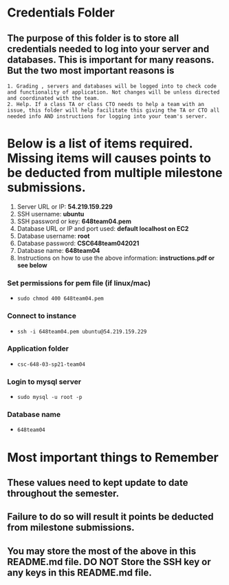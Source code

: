 # Credentials Folder

## The purpose of this folder is to store all credentials needed to log into your server and databases. This is important for many reasons. But the two most important reasons is
    1. Grading , servers and databases will be logged into to check code and functionality of application. Not changes will be unless directed and coordinated with the team.
    2. Help. If a class TA or class CTO needs to help a team with an issue, this folder will help facilitate this giving the TA or CTO all needed info AND instructions for logging into your team's server. 


# Below is a list of items required. Missing items will causes points to be deducted from multiple milestone submissions.

1. Server URL or IP: <strong>54.219.159.229</strong>
2. SSH username: <strong>ubuntu</strong>
3. SSH password or key: <strong>648team04.pem</strong>
4. Database URL or IP and port used: <strong>default localhost on EC2</strong>
5. Database username: <strong>root</strong>
6. Database password: <strong>CSC648team042021</strong>
7. Database name: <strong>648team04</strong>
8. Instructions on how to use the above information: <strong>instructions.pdf or see below</strong>

### Set permissions for pem file (if linux/mac)
- `sudo chmod 400 648team04.pem`
### Connect to instance
- `ssh -i 648team04.pem ubuntu@54.219.159.229`
### Application folder
- `csc-648-03-sp21-team04`
### Login to mysql server
- `sudo mysql -u root -p`
### Database name
- `648team04`

# Most important things to Remember
## These values need to kept update to date throughout the semester. <br>
## <strong>Failure to do so will result it points be deducted from milestone submissions.</strong><br>
## You may store the most of the above in this README.md file. DO NOT Store the SSH key or any keys in this README.md file.
